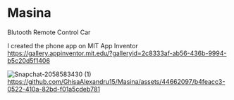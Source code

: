# Masina
Blutooth Remote Control Car

I created the phone app on MIT App Inventor
https://gallery.appinventor.mit.edu/?galleryid=2c8333af-ab56-436b-9994-b5c20d5f1406

![Snapchat-2058583430 (1)](https://github.com/GhisaAlexandru15/Masina/assets/44662097/e397b467-cb30-410b-9e9c-0cdc8c97e734)
https://github.com/GhisaAlexandru15/Masina/assets/44662097/b4feacc3-0522-410a-82bd-f01a5cdeb781
